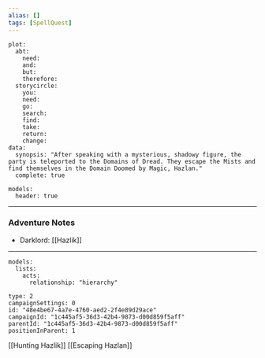 ```yaml
---
alias: []
tags: [SpellQuest]
---
```

```RpgManagerData
plot: 
  abt: 
    need: 
    and: 
    but: 
    therefore: 
  storycircle: 
    you: 
    need: 
    go: 
    search: 
    find: 
    take: 
    return: 
    change: 
data: 
  synopsis: "After speaking with a mysterious, shadowy figure, the party is teleported to the Domains of Dread. They escape the Mists and find themselves in the Domain Doomed by Magic, Hazlan."
  complete: true
```
```RpgManager
models: 
  header: true
```
---
### Adventure Notes
 - Darklord: [[Hazlik]]

---
```RpgManager
models: 
  lists: 
    acts: 
      relationship: "hierarchy"
```
```RpgManagerID
type: 2
campaignSettings: 0
id: "48e4be67-4a7e-4760-aed2-2f4e89d29ace"
campaignId: "1c445af5-36d3-42b4-9873-d00d859f5aff"
parentId: "1c445af5-36d3-42b4-9873-d00d859f5aff"
positionInParent: 1
```
[[Hunting Hazlik]] [[Escaping Hazlan]] 